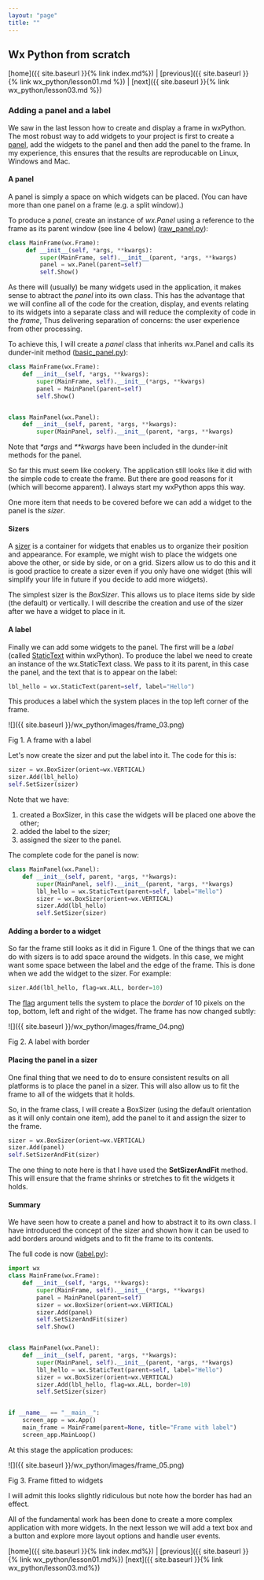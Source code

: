 ```yaml
---
layout: "page"
title: ""
---
```

## Wx Python from scratch

[home]({{ site.baseurl }}{% link index.md%}) \|  [previous]({{ site.baseurl }}{% link wx_python/lesson01.md %}) \|  [next]({{ site.baseurl }}{% link wx_python/lesson03.md %})

### Adding a panel and a label

We saw in the last lesson how to create and display a frame in wxPython.
The most robust way to add widgets to your project is first to create a
[panel](https://wxpython.org/Phoenix/docs/html/wx.Panel.html), add the
widgets to the panel and then add the panel to the frame. In my
experience, this ensures that the results are reproducable on Linux,
Windows and Mac.

#### A panel

A panel is simply a space on which widgets can be placed. (You can have
more than one panel on a frame (e.g. a split window).)

To produce a *panel*, create an instance of *wx.Panel* using a reference
to the frame as its parent window (see line 4 below)
([raw\_panel.py](snippets/raw_panel.py)):

``` python
class MainFrame(wx.Frame):
     def __init__(self, *args, **kwargs):
         super(MainFrame, self).__init__(parent, *args, **kwargs)
         panel = wx.Panel(parent=self)
         self.Show()
```

As there will (usually) be many widgets used in the application, it
makes sense to abtract the *panel* into its own class. This has the
advantage that we will confine all of the code for
the creation, display, and events relating to its widgets into a separate class and will
reduce the complexity of code in the *frame*, Thus delivering separation of
concerns: the user experience from other processing.

To achieve this, I will create a *panel* class that inherits wx.Panel
and calls its dunder-init method
([basic\_panel.py](snippets/basic_panel.py)):

``` python
class MainFrame(wx.Frame):
    def __init__(self, *args, **kwargs):
        super(MainFrame, self).__init__(*args, **kwargs)
        panel = MainPanel(parent=self)
        self.Show()


class MainPanel(wx.Panel):
    def __init__(self, parent, *args, **kwargs):
        super(MainPanel, self).__init__(parent, *args, **kwargs)
```

Note that *\*args* and *\*\*kwargs* have been included in the
dunder-init methods for the panel.

So far this must seem like cookery. The application still looks like it
did with the simple code to create the frame. But there are good reasons
for it (which will become apparent). I always start my wxPython apps
this way.

One more item that needs to be covered before we can add a widget to the
panel is the *sizer*.

#### Sizers

A [sizer](https://wxpython.org/Phoenix/docs/html/sizers_overview.html)
is a container for widgets that enables us to organize their position
and appearance. For example, we might wish to place the widgets one
above the other, or side by side, or on a grid. Sizers allow us to do
this and it is good practice to create a sizer even if you only have one
widget (this will simplify your life in future if you decide to add more
widgets).

The simplest sizer is the *BoxSizer*. This allows us to place items side
by side (the default) or vertically. I will describe the creation and
use of the sizer after we have a widget to place in it.

#### A label

Finally we can add some widgets to the panel. The first will be a
*label* (called
[StaticText](https://wxpython.org/Phoenix/docs/html/wx.StaticText.html)
within wxPython). To produce the label we need to create an instance of
the wx.StaticText class. We pass to it its parent, in this case the
panel, and the text that is to appear on the label:

``` python
lbl_hello = wx.StaticText(parent=self, label="Hello")
```

This produces a label which the system places in the top left corner of
the frame.

![]({{ site.baseurl }}/wx_python/images/frame_03.png)

Fig 1. A frame with a label

Let's now create the sizer and put the label into it. The code for this
is:

``` python
sizer = wx.BoxSizer(orient=wx.VERTICAL)
sizer.Add(lbl_hello)
self.SetSizer(sizer)
```

Note that we have:

1.  created a BoxSizer, in this case the widgets will be placed one
    above the other;
2.  added the label to the sizer;
3.  assigned the sizer to the panel.

The complete code for the panel is now:

``` python
class MainPanel(wx.Panel):
    def __init__(self, parent, *args, **kwargs):
        super(MainPanel, self).__init__(parent, *args, **kwargs)
        lbl_hello = wx.StaticText(parent=self, label="Hello")
        sizer = wx.BoxSizer(orient=wx.VERTICAL)
        sizer.Add(lbl_hello)
        self.SetSizer(sizer)
```

#### Adding a border to a widget

So far the frame still looks as it did in Figure 1. One of the things
that we can do with sizers is to add space around the widgets. In this
case, we might want some space between the label and the edge of the
frame. This is done when we add the widget to the sizer. For example:

``` python
sizer.Add(lbl_hello, flag=wx.ALL, border=10)
```

The
[flag](https://wxpython.org/Phoenix/docs/html/wx.Sizer.html#phoenix-title-sizer-flags)
argument tells the system to place the *border* of 10 pixels on the top,
bottom, left and right of the widget. The frame has now changed subtly:

![]({{ site.baseurl }}/wx_python/images/frame_04.png)

Fig 2. A label with border

#### Placing the panel in a sizer

One final thing that we need to do to ensure consistent results on all
platforms is to place the panel in a sizer. This will also allow us to
fit the frame to all of the widgets that it holds.

So, in the frame class, I will create a BoxSizer (using the default
orientation as it will only contain one item), add the panel to it and
assign the sizer to the frame.

``` python
sizer = wx.BoxSizer(orient=wx.VERTICAL)
sizer.Add(panel)
self.SetSizerAndFit(sizer)
```

The one thing to note here is that I have used the **SetSizerAndFit**
method. This will ensure that the frame shrinks or stretches to fit the
widgets it holds.

#### Summary

We have seen how to create a panel and how to abstract it to its own
class. I have introduced the concept of the sizer and shown how it can
be used to add borders around widgets and to fit the frame to its
contents.

The full code is now ([label.py](snippets/label.py)):

``` python
import wx
class MainFrame(wx.Frame):
    def __init__(self, *args, **kwargs):
        super(MainFrame, self).__init__(*args, **kwargs)
        panel = MainPanel(parent=self)
        sizer = wx.BoxSizer(orient=wx.VERTICAL)
        sizer.Add(panel)
        self.SetSizerAndFit(sizer)
        self.Show()


class MainPanel(wx.Panel):
    def __init__(self, parent, *args, **kwargs):
        super(MainPanel, self).__init__(parent, *args, **kwargs)
        lbl_hello = wx.StaticText(parent=self, label="Hello")
        sizer = wx.BoxSizer(orient=wx.VERTICAL)
        sizer.Add(lbl_hello, flag=wx.ALL, border=10)
        self.SetSizer(sizer)


if __name__ == "__main__":
    screen_app = wx.App()
    main_frame = MainFrame(parent=None, title="Frame with label")
    screen_app.MainLoop()
```

At this stage the application produces:

![]({{ site.baseurl }}/wx_python/images/frame_05.png)

Fig 3. Frame fitted to widgets

I will admit this looks slightly ridiculous but note how the border has
had an effect.

All of the fundamental work has been done to create a more complex
application with more widgets. In the next lesson we will add a text box
and a button and explore more layout options and handle user events.


[home]({{ site.baseurl }}{% link index.md%}) \|  [previous]({{ site.baseurl }}{% link wx_python/lesson01.md%})  [next]({{ site.baseurl }}{% link wx_python/lesson03.md%})